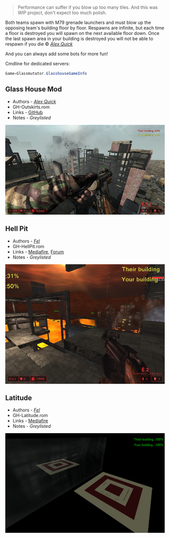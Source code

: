 
> Performance can suffer if you blow up too many tiles. And this was WIP project, don't expect too much polish.

Both teams spawn with M79 grenade launchers and must blow up the opposing team's building floor by floor. Respawns are infinite, but each time a floor is destroyed you will spawn on the next available floor down. Once the last spawn area in your building is destroyed you will not be able to respawn if you die © [*Alex Quick*](./tech/Links.md#KF_Alex)

And you can always add some bots for more fun!

Cmdline for dedicated servers:

```java
Game=Glassmutator.GlasshouseGameInfo
```

## Glass House Mod

* Authors - [*Alex Quick*](./tech/Links.md#KF_Alex)
* GH-Outskirts.rom
* Links - [GitHub](<https://github.com/InsultingPros/Glassmutator/releases/tag/1.0.1>)
* Notes - *Greylisted*

![IMG](./images/gh_Outskirts.jpeg ':size=300')

## Hell Pit

* Authors - [*Fel*](./tech/Links.md#Fel)
* GH-HellPit.rom
* Links - [Mediafire](<https://www.mediafire.com/file/7jddsmv7t11g6c1/GH-HellPit.zip/file>), [Forum](<https://forums.tripwireinteractive.com/index.php?threads/gh-hell-pit.79717/>)
* Notes - *Greylisted*

![IMG](./images/gh_HellPit.jpeg ':size=300')

## Latitude

* Authors - [*Fel*](./tech/Links.md#Fel)
* GH-Latitude.rom
* Links - [Mediafire](<https://www.mediafire.com/file/prf951dcnkml6bi/GH-Latitude.zip/file>)
* Notes - *Greylisted*

![IMG](./images/gh_Latitude.jpeg ':size=300')
